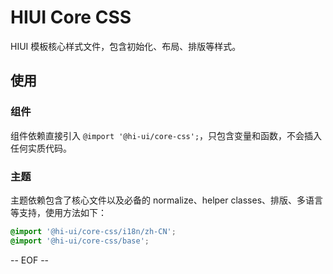# HIUI Core CSS

HIUI 模板核心样式文件，包含初始化、布局、排版等样式。

## 使用

### 组件
组件依赖直接引入 `@import '@hi-ui/core-css';`，只包含变量和函数，不会插入任何实质代码。

### 主题
主题依赖包含了核心文件以及必备的 normalize、helper classes、排版、多语言等支持，使用方法如下：

```scss
@import '@hi-ui/core-css/i18n/zh-CN';
@import '@hi-ui/core-css/base';
```

-- EOF --
